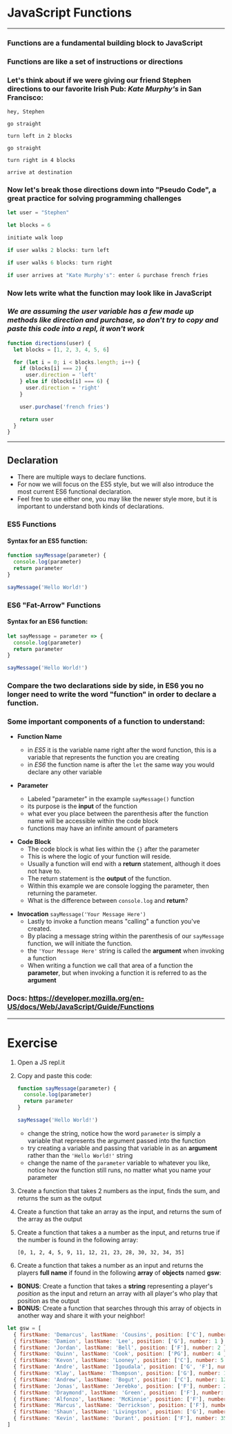 # JavaScript Functions

---

### Functions are a fundamental building block to JavaScript

### Functions are like a set of instructions or directions

### Let's think about if we were giving our friend Stephen directions to our favorite Irish Pub: _Kate Murphy's_ in San Francisco:

```
hey, Stephen

go straight

turn left in 2 blocks

go straight

turn right in 4 blocks

arrive at destination
```

### Now let's break those directions down into "Pseudo Code", a great practice for solving programming challenges

```javascript
let user = "Stephen"

let blocks = 6

initiate walk loop

if user walks 2 blocks: turn left

if user walks 6 blocks: turn right

if user arrives at "Kate Murphy's": enter & purchase french fries
```

### Now lets write what the function may look like in JavaScript

### *We are assuming the user variable has a few made up methods like direction and purchase, so don't try to copy and paste this code into a repl, it won't work*

```javascript
function directions(user) {
  let blocks = [1, 2, 3, 4, 5, 6]

  for (let i = 0; i < blocks.length; i++) {
    if (blocks[i] === 2) {
      user.direction = 'left'
    } else if (blocks[i] === 6) {
      user.direction = 'right'
    }

    user.purchase('french fries')

    return user
  }
}
```

---

## Declaration

* There are multiple ways to declare functions.
* For now we will focus on the ES5 style, but we will also introduce the most current ES6 functional declaration.
* Feel free to use either one, you may like the newer style more, but it is important to understand both kinds of declarations.

### ES5 Functions

#### Syntax for an ES5 function:

```javascript
function sayMessage(parameter) {
  console.log(parameter)
  return parameter
}

sayMessage('Hello World!')
```

### ES6 "Fat-Arrow" Functions

#### Syntax for an ES6 function:

```javascript
let sayMessage = parameter => {
  console.log(parameter)
  return parameter
}

sayMessage('Hello World!')
```

### Compare the two declarations side by side, in ES6 you no longer need to write the word "function" in order to declare a function.

### Some important components of a function to understand:


* **Function Name**
  * in *ES5* it is the variable name right after the word function, this is a variable that represents the function you are creating
  * in *ES6* the function name is after the `let` the same way you would declare any other variable



* **Parameter**
  * Labeled "parameter" in the example `sayMessage()` function
  * its purpose is the **input** of the function
  * what ever you place between the parenthesis after the function name will be accessible within the code block
  * functions may have an infinite amount of parameters



- **Code Block**
  * The code block is what lies within the `{}` after the parameter
  * This is where the logic of your function will reside.
  * Usually a function will end with a **return** statement, although it does not have to.
  * The return statement is the **output** of the function.
  * Within this example we are console logging the parameter, then returning the parameter.
  * What is the difference between `console.log` and **return**?



* **Invocation** `sayMessage('Your Message Here')`
  * Lastly to invoke a function means "calling" a function you've created.
  * By placing a message string within the parenthesis of our `sayMessage` function, we will initiate the function.
  * the `'Your Message Here'` string is called the **argument** when invoking a function
  * When writing a function we call that area of a function the **parameter**, but when invoking a function it is referred to as the **argument**

### Docs: https://developer.mozilla.org/en-US/docs/Web/JavaScript/Guide/Functions

---

# Exercise

1.  Open a JS repl.it



2.  Copy and paste this code:
    ```javascript
    function sayMessage(parameter) {
      console.log(parameter)
      return parameter
    }

    sayMessage('Hello World!')
    ```
    - change the string, notice how the word `parameter` is simply a variable that represents the argument passed into the function
    - try creating a variable and passing that variable in as an **argument** rather than the `'Hello World!'` string
    - change the name of the `parameter` variable to whatever you like, notice how the function still runs, no matter what you name your parameter



2.  Create a function that takes 2 numbers as the input, finds the sum, and returns the sum as the output



3.  Create a function that take an array as the input, and returns the sum of the array as the output



4.  Create a function that takes a a number as the input, and returns true if the number is found in the following array:

    `[0, 1, 2, 4, 5, 9, 11, 12, 21, 23, 28, 30, 32, 34, 35]`



5.  Create a function that takes a number as an input and returns the players **full name** if found in the following **array** of **objects** named **gsw**:
  - **BONUS**: Create a function that takes a **string** representing a player's *position* as the input and return an array with all player's who play that position as the output
  - **BONUS**: Create a function that searches through this array of objects in another way and share it with your neighbor!

```javascript
let gsw = [
  { firstName: 'Demarcus', lastName: 'Cousins', position: ['C'], number: 0 },
  { firstName: 'Damion', lastName: 'Lee', position: ['G'], number: 1 },
  { firstName: 'Jordan', lastName: 'Bell', position: ['F'], number: 2 },
  { firstName: 'Quinn', lastName: 'Cook', position: ['PG'], number: 4 },
  { firstName: 'Kevon', lastName: 'Looney', position: ['C'], number: 5 },
  { firstName: 'Andre', lastName: 'Igoudala', position: ['G', 'F'], number: 9 },
  { firstName: 'Klay', lastName: 'Thompson', position: ['G'], number: 11 },
  { firstName: 'Andrew', lastName: 'Bogut', position: ['C'], number: 12 },
  { firstName: 'Jonas', lastName: 'Jerebko', position: ['F'], number: 21 },
  { firstName: 'Draymond', lastName: 'Green', position: ['F'], number: 23 },
  { firstName: 'Alfonzo', lastName: 'McKinnie', position: ['F'], number: 28 },
  { firstName: 'Marcus', lastName: 'Derrickson', position: ['F'], number: 32 },
  { firstName: 'Shaun', lastName: 'Livingston', position: ['G'], number: 34 },
  { firstName: 'Kevin', lastName: 'Durant', position: ['F'], number: 35 },
]
```
